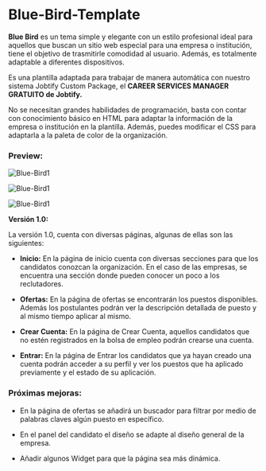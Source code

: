 # Blue-Bird-Template
**Blue Bird** es un tema simple y elegante con un estilo profesional ideal para aquellos que buscan un sitio web especial para una empresa o  institución, tiene el objetivo de trasmitirle comodidad al usuario. Además, es totalmente adaptable a diferentes dispositivos.

Es una plantilla adaptada para trabajar de manera automática con nuestro sistema Jobtify Custom Package, el **CAREER SERVICES MANAGER GRATUITO de Jobtify.**

No se necesitan grandes habilidades de programación, basta con contar con conocimiento básico en HTML para adaptar la información de la empresa o institución en la plantilla. Además, puedes modificar el CSS para adaptarla a la paleta de color de la organización.


### Preview:
![Blue-Bird1](https://cdn.jobtify.com.mx/jcp/bliebird1.JPG "Blue-Bird1")

 ![Blue-Bird1](https://cdn.jobtify.com.mx/jcp/bliebird2.JPG "Blue-Bird2")

  ![Blue-Bird1](https://cdn.jobtify.com.mx/jcp/bliebird3.JPG "Blue-Bird3")


**Versión 1.0:** 

La versión 1.0, cuenta con diversas páginas, algunas de ellas son las siguientes:

- **Inicio:** En la página de inicio cuenta con diversas secciones para que los candidatos conozcan la organización. En el caso de las empresas, se encuentra una sección donde pueden conocer un poco a los reclutadores.

- **Ofertas:** En la página de ofertas se encontrarán los puestos disponibles. Además los postulantes podrán ver la descripción detallada de puesto y al mismo tiempo aplicar al mismo.

- **Crear Cuenta:** En la página de Crear Cuenta, aquellos candidatos que no estén registrados en la bolsa de empleo podrán crearse una cuenta.

- **Entrar:** En la página de Entrar los candidatos que ya hayan creado una cuenta podrán acceder a su perfil y ver los puestos que ha aplicado previamente y el estado de su aplicación.


### Próximas mejoras:

- En la página de ofertas se añadirá un buscador para filtrar por medio de palabras claves algún puesto en específico.

- En el panel del candidato el diseño se adapte al diseño general de la empresa.

- Añadir algunos Widget para que la página sea más dinámica.
